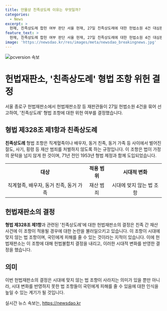 ```yaml
---
title: 만물상 친족상도례 이유는 무엇일까?
categories:
  - News
excerpt: >
  헌재, 친족상도례 합헌 여부 판단 서울 헌재, 27일 친족상도례에 대한 헌법소원 4건 대심판정으로 선고. 특수절도로 체포된 아들은 법 상 처벌하지 못함. 친족간 재산범죄면 면제하는 형법 328조, 1953년 제정된 로마법 체계 기원. 이로 인한 노인, 장애인 등 피해자 피해 심각. 대중 관심 증가로 친족간 재산 분쟁으로 인한 법조문제 대두. 이에 헌재가 친족상도례 조항에 대해 헌법불합치 결정, 시대 변화에 부응.
feature_text: >
  헌재, 친족상도례 합헌 여부 판단 서울 헌재, 27일 친족상도례에 대한 헌법소원 4건 대심판정으로 선고. 특수절도로 체포된 아들은 법 상 처벌하지 못함. 친족간 재산범죄면 면제하는 형법 328조, 1953년 제정된 로마법 체계 기원. 이로 인한 노인, 장애인 등 피해자 피해 심각. 대중 관심 증가로 친족간 재산 분쟁으로 인한 법조문제 대두. 이에 헌재가 친족상도례 조항에 대해 헌법불합치 결정, 시대 변화에 부응.
image: 'https://newsdao.kr/res/images/meta/newsdao_breakingnews.jpg'
---
```


<p><img src="https://newsdao.kr/res/images/meta/newsdao_breakingnews.jpg" alt="pcversion 속보" /></p>

<h1><b>헌법재판소, '친족상도례' 형법 조항 위헌 결정</b></h1>

<p data-ke-size="size16"></p>

<p>서울 종로구 헌법재판소에서 헌법재판소장 등 재판관들이 27일 헌법소원 4건을 묶어 선고하여, '친족상도례' 형법 조항에 대한 위헌 여부를 결정했습니다.</p>

<h2 data-ke-size="size26">형법 제328조 제1항과 친족상도례</h2>

<p><b>친족상도례</b> 형법 조항은 직계혈족이나 배우자, 동거 친족, 동거 가족 등 사이에서 벌어진 절도, 사기, 횡령 등 재산 범죄를 처벌하지 않도록 하는 규정입니다. 이 조항은 법이 가정의 문턱을 넘지 않게 한 것이며, 71년 전인 1953년 형법 제정과 함께 도입되었습니다. </p>

<table>
    <tr>
        <td style="text-align: center; height: 17px;"><b>대상</b></td>
        <td style="text-align: center; height: 17px;"><b>적용 범위</b></td>
        <td style="text-align: center; height: 17px;"><b>시대적 변화</b></td>
    </tr>
    <tr>
        <td style="text-align: center; height: 17px;">직계혈족, 배우자, 동거 친족, 동거 가족</td>
        <td style="text-align: center; height: 17px;">재산 범죄</td>
        <td style="text-align: center; height: 17px;">시대에 맞지 않는 법 조항</td>
    </tr>
</table>

<p data-ke-size="size16"></p>

<h2 data-ke-size="size26">헌법재판소의 결정</h2>

<p><b>형법 제328조 제1항</b>과 관련된 '친족상도례'에 대한 헌법재판소의 결정은 친족 간 재산사건에 이 조항이 적용될 경우에 대한 논란을 불러일으키고 있습니다. 이 조항이 시대에 맞지 않는 법 조항이며, 국민에게 피해를 줄 수 있는 것이라는 지적이 있습니다. 이에 헌법재판소는 이 조항에 대해 헌법불합치 결정을 내리고, 이러한 시대적 변화를 반영한 결정을 했습니다. </p>

<h2 data-ke-size="size26">의미</h2>

<p>이번 헌법재판소의 결정은 시대에 맞지 않는 법 조항이 사라지는 의미가 있을 뿐만 아니라, 시대 변화를 반영하지 못한 법 조항들이 국민에게 피해를 줄 수 있음에 대한 인식을 높일 수 있는 계기가 될 것입니다.</p>

<p data-ke-size="size16"></p>
실시간 뉴스 속보는, <a href="https://newsdao.kr" rel="dofollow">https://newsdao.kr</a>


